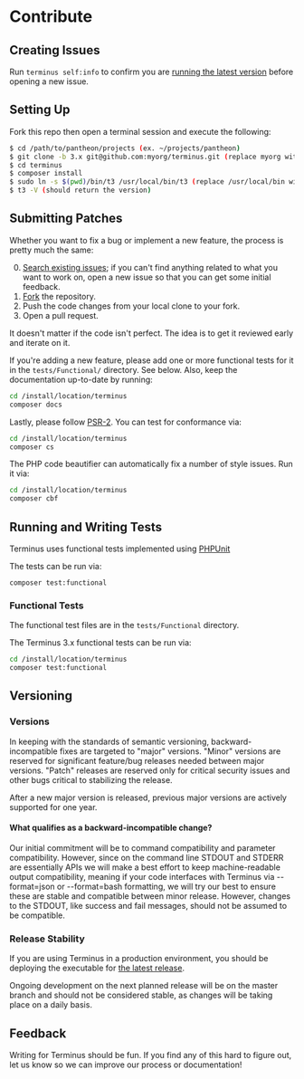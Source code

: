 Contribute
==========

Creating Issues
---------------

Run `terminus self:info` to confirm you are [running the latest version](https://github.com/pantheon-systems/terminus/releases) before opening a new issue.

Setting Up
----------

Fork this repo then open a terminal session and execute the following:

```bash
$ cd /path/to/pantheon/projects (ex. ~/projects/pantheon)
$ git clone -b 3.x git@github.com:myorg/terminus.git (replace myorg with your forked GitHub account)
$ cd terminus
$ composer install
$ sudo ln -s $(pwd)/bin/t3 /usr/local/bin/t3 (replace /usr/local/bin with your preferred location, if desired)
$ t3 -V (should return the version)
```

Submitting Patches
------------------

Whether you want to fix a bug or implement a new feature, the process is pretty much the same:

0. [Search existing issues](https://github.com/pantheon-systems/terminus/issues); if you can't find anything related to what you want to work on, open a new issue so that you can get some initial feedback.
1. [Fork](https://github.com/pantheon-systems/terminus/fork) the repository.
2. Push the code changes from your local clone to your fork.
3. Open a pull request.

It doesn't matter if the code isn't perfect. The idea is to get it reviewed early and iterate on it.

If you're adding a new feature, please add one or more functional tests for it in the `tests/Functional/` directory. See below. Also, keep the documentation up-to-date by running:

  ```bash
  cd /install/location/terminus
  composer docs
  ```


Lastly, please follow [PSR-2](http://www.php-fig.org/psr/psr-2/).  You can test for conformance via:
  ```bash
  cd /install/location/terminus
  composer cs
  ```
The PHP code beautifier can automatically fix a number of style issues. Run it via:
  ```bash
  cd /install/location/terminus
  composer cbf
  ```

Running and Writing Tests
-------------------------

Terminus uses functional tests implemented using [PHPUnit](http://phpunit.de/)

The tests can be run via:

`composer test:functional`

### Functional Tests

The functional test files are in the `tests/Functional` directory.

The Terminus 3.x functional tests can be run via:

  ```bash
  cd /install/location/terminus
  composer test:functional
  ```


Versioning
----------

### Versions

In keeping with the standards of semantic versioning, backward-incompatible fixes are targeted to "major" versions. "Minor" versions are reserved for significant feature/bug releases needed between major versions. "Patch" releases are reserved only for critical security issues and other bugs critical to stabilizing the release.

After a new major version is released, previous major versions are actively supported for one year.

#### What qualifies as a backward-incompatible change?

Our initial commitment will be to command compatibility and parameter compatibility. However, since on the command line STDOUT and STDERR are essentially APIs we will make a best effort to keep machine-readable output compatibility, meaning if your code interfaces with Terminus via --format=json or --format=bash formatting, we will try our best to ensure these are stable and compatible between minor release. However, changes to the STDOUT, like success and fail messages, should not be assumed to be compatible.

### Release Stability

If you are using Terminus in a production environment, you should be deploying the executable for [the latest release](https://github.com/pantheon-systems/terminus/releases).

Ongoing development on the next planned release will be on the master branch and should not be considered stable, as changes will be taking place on a daily basis.

Feedback
--------

Writing for Terminus should be fun. If you find any of this hard to figure out, let us know so we can improve our process or documentation!
